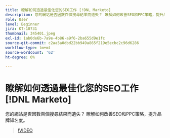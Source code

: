 ```yaml
---
title: 瞭解如何透過最佳化您的SEO工作 [!DNL Marketo]
description: 您的網站是否因數百個搜尋結果而遺失？ 瞭解如何改善SEO和PPC策略，提升品牌知名度。
role: User
level: Beginner
jira: KT-10731
thumbnail: 345401.jpeg
exl-id: 1ab0de6b-7a9e-4b86-a9f6-2ba655d9e1fc
source-git-commit: c2aa5a0dbd22bb949a865f219e5ecbc2c96d6286
workflow-type: tm+mt
source-wordcount: '62'
ht-degree: 0%

---
```


# 瞭解如何透過最佳化您的SEO工作 [!DNL Marketo]

您的網站是否因數百個搜尋結果而遺失？ 瞭解如何改善SEO和PPC策略，提升品牌知名度。

>[!VIDEO](https://video.tv.adobe.com/v/345401/?quality=12&learn=on)
